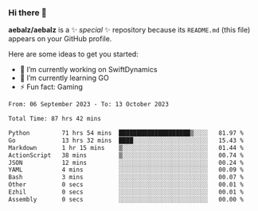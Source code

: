 ### Hi there 👋

**aebalz/aebalz** is a ✨ _special_ ✨ repository because its `README.md` (this file) appears on your GitHub profile.

Here are some ideas to get you started:

- 🔭 I’m currently working on SwiftDynamics
- 🌱 I’m currently learning GO
-  ⚡ Fun fact: Gaming
  
  <!--
- 👯 I’m looking to collaborate on ...
- 🤔 I’m looking for help with ...
- 💬 Ask me about ...
- 📫 How to reach me: ...
- 😄 Pronouns: ...
-->

<!--START_SECTION:waka-->

```txt
From: 06 September 2023 - To: 13 October 2023

Total Time: 87 hrs 42 mins

Python         71 hrs 54 mins  ████████████████████▒░░░░   81.97 %
Go             13 hrs 32 mins  ████░░░░░░░░░░░░░░░░░░░░░   15.43 %
Markdown       1 hr 15 mins    ▒░░░░░░░░░░░░░░░░░░░░░░░░   01.44 %
ActionScript   38 mins         ▒░░░░░░░░░░░░░░░░░░░░░░░░   00.74 %
JSON           12 mins         ░░░░░░░░░░░░░░░░░░░░░░░░░   00.24 %
YAML           4 mins          ░░░░░░░░░░░░░░░░░░░░░░░░░   00.09 %
Bash           3 mins          ░░░░░░░░░░░░░░░░░░░░░░░░░   00.07 %
Other          0 secs          ░░░░░░░░░░░░░░░░░░░░░░░░░   00.01 %
Ezhil          0 secs          ░░░░░░░░░░░░░░░░░░░░░░░░░   00.01 %
Assembly       0 secs          ░░░░░░░░░░░░░░░░░░░░░░░░░   00.00 %
```

<!--END_SECTION:waka-->
